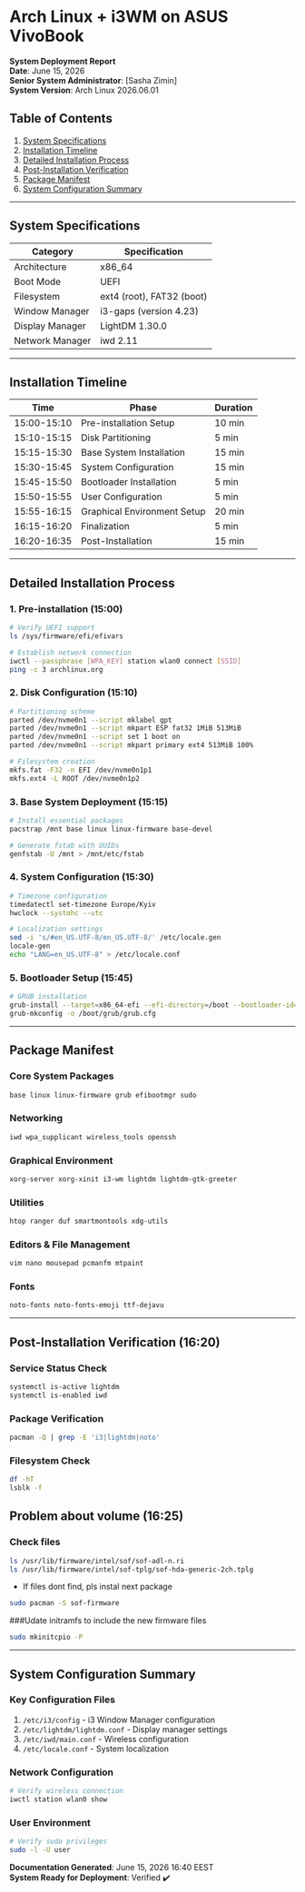 # Arch Linux + i3WM on ASUS VivoBook
**System Deployment Report**  
**Date**: June 15, 2026  
**Senior System Administrator**: [Sasha Zimin]  
**System Version**: Arch Linux 2026.06.01  

## Table of Contents
1. [System Specifications](#system-specifications)
2. [Installation Timeline](#installation-timeline)
3. [Detailed Installation Process](#detailed-installation-process)
4. [Post-Installation Verification](#post-installation-verification)
5. [Package Manifest](#package-manifest)
6. [System Configuration Summary](#system-configuration-summary)

---

## System Specifications
| Category        | Specification               |
|-----------------|-----------------------------|
| Architecture    | x86_64                      |
| Boot Mode       | UEFI                        |
| Filesystem      | ext4 (root), FAT32 (boot)   |
| Window Manager  | i3-gaps (version 4.23)      |
| Display Manager | LightDM 1.30.0              |
| Network Manager | iwd 2.11                    |

---

## Installation Timeline
| Time     | Phase                          | Duration |
|----------|--------------------------------|----------|
| 15:00-15:10 | Pre-installation Setup       | 10 min   |
| 15:10-15:15 | Disk Partitioning            | 5 min    |
| 15:15-15:30 | Base System Installation     | 15 min   |
| 15:30-15:45 | System Configuration         | 15 min   |
| 15:45-15:50 | Bootloader Installation      | 5 min    |
| 15:50-15:55 | User Configuration           | 5 min    |
| 15:55-16:15 | Graphical Environment Setup | 20 min   |
| 16:15-16:20 | Finalization                 | 5 min    |
| 16:20-16:35 | Post-Installation            | 15 min   |

---

## Detailed Installation Process

### 1. Pre-installation (15:00)
```bash
# Verify UEFI support
ls /sys/firmware/efi/efivars

# Establish network connection
iwctl --passphrase [WPA_KEY] station wlan0 connect [SSID]
ping -c 3 archlinux.org
```

### 2. Disk Configuration (15:10)
```bash
# Partitioning scheme
parted /dev/nvme0n1 --script mklabel gpt
parted /dev/nvme0n1 --script mkpart ESP fat32 1MiB 513MiB
parted /dev/nvme0n1 --script set 1 boot on
parted /dev/nvme0n1 --script mkpart primary ext4 513MiB 100%

# Filesystem creation
mkfs.fat -F32 -n EFI /dev/nvme0n1p1
mkfs.ext4 -L ROOT /dev/nvme0n1p2
```

### 3. Base System Deployment (15:15)
```bash
# Install essential packages
pacstrap /mnt base linux linux-firmware base-devel

# Generate fstab with UUIDs
genfstab -U /mnt > /mnt/etc/fstab
```

### 4. System Configuration (15:30)
```bash
# Timezone configuration
timedatectl set-timezone Europe/Kyiv
hwclock --systohc --utc

# Localization settings
sed -i 's/#en_US.UTF-8/en_US.UTF-8/' /etc/locale.gen
locale-gen
echo "LANG=en_US.UTF-8" > /etc/locale.conf
```

### 5. Bootloader Setup (15:45)
```bash
# GRUB installation
grub-install --target=x86_64-efi --efi-directory=/boot --bootloader-id=ARCH
grub-mkconfig -o /boot/grub/grub.cfg
```

---

## Package Manifest

### Core System Packages
```bash
base linux linux-firmware grub efibootmgr sudo
```

### Networking
```bash
iwd wpa_supplicant wireless_tools openssh
```

### Graphical Environment
```bash
xorg-server xorg-xinit i3-wm lightdm lightdm-gtk-greeter
```

### Utilities
```bash
htop ranger duf smartmontools xdg-utils
```

### Editors & File Management
```bash
vim nano mousepad pcmanfm mtpaint
```

### Fonts
```bash
noto-fonts noto-fonts-emoji ttf-dejavu
```

---

## Post-Installation Verification (16:20)

### Service Status Check
```bash
systemctl is-active lightdm
systemctl is-enabled iwd
```

### Package Verification
```bash
pacman -Q | grep -E 'i3|lightdm|noto'
```

### Filesystem Check
```bash
df -hT
lsblk -f
```

## Problem about volume (16:25)

### Check files
```bash
ls /usr/lib/firmware/intel/sof/sof-adl-n.ri
ls /usr/lib/firmware/intel/sof-tplg/sof-hda-generic-2ch.tplg
```
+ If files dont find, pls instal next package
  
```bash
sudo pacman -S sof-firmware
```

###Udate initramfs to include the new firmware files

```bash
sudo mkinitcpio -P
```

---

## System Configuration Summary

### Key Configuration Files
1. `/etc/i3/config` - i3 Window Manager configuration
2. `/etc/lightdm/lightdm.conf` - Display manager settings
3. `/etc/iwd/main.conf` - Wireless configuration
4. `/etc/locale.conf` - System localization

### Network Configuration
```bash
# Verify wireless connection
iwctl station wlan0 show
```

### User Environment
```bash
# Verify sudo privileges
sudo -l -U user
```

**Documentation Generated**: June 15, 2026 16:40 EEST  
**System Ready for Deployment**: Verified ✔️
